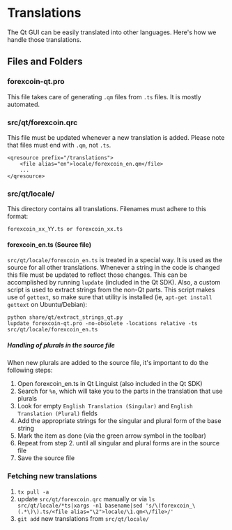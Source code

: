 Translations
============

The Qt GUI can be easily translated into other languages. Here's how we
handle those translations.

Files and Folders
-----------------

### forexcoin-qt.pro

This file takes care of generating `.qm` files from `.ts` files. It is mostly
automated.

### src/qt/forexcoin.qrc

This file must be updated whenever a new translation is added. Please note that
files must end with `.qm`, not `.ts`.

    <qresource prefix="/translations">
        <file alias="en">locale/forexcoin_en.qm</file>
        ...
    </qresource>

### src/qt/locale/

This directory contains all translations. Filenames must adhere to this format:

    forexcoin_xx_YY.ts or forexcoin_xx.ts

#### forexcoin_en.ts (Source file)

`src/qt/locale/forexcoin_en.ts` is treated in a special way. It is used as the
source for all other translations. Whenever a string in the code is changed
this file must be updated to reflect those changes. This can be accomplished
by running `lupdate` (included in the Qt SDK). Also, a custom script is used
to extract strings from the non-Qt parts. This script makes use of `gettext`,
so make sure that utility is installed (ie, `apt-get install gettext` on 
Ubuntu/Debian):

    python share/qt/extract_strings_qt.py
    lupdate forexcoin-qt.pro -no-obsolete -locations relative -ts src/qt/locale/forexcoin_en.ts
    
##### Handling of plurals in the source file

When new plurals are added to the source file, it's important to do the following steps:

1. Open forexcoin_en.ts in Qt Linguist (also included in the Qt SDK)
2. Search for `%n`, which will take you to the parts in the translation that use plurals
3. Look for empty `English Translation (Singular)` and `English Translation (Plural)` fields
4. Add the appropriate strings for the singular and plural form of the base string
5. Mark the item as done (via the green arrow symbol in the toolbar)
6. Repeat from step 2. until all singular and plural forms are in the source file
7. Save the source file

### Fetching new translations

1. `tx pull -a`
2. update `src/qt/forexcoin.qrc` manually or via
   `ls src/qt/locale/*ts|xargs -n1 basename|sed 's/\(forexcoin_\(.*\)\).ts/<file alias="\2">locale/\1.qm<\/file>/'`
3. `git add` new translations from `src/qt/locale/`
